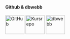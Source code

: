 #### Github & dbwebb

<a href="https://github.com/lingul"><img title="Github" alt ="GitHub" src = "img/github.png" width= "60" height= "60"/></a>
<a href="https://github.com/mosbth/ramverk2-me"><img title="Kursrepo" alt="Kursrepo" src="img/github2.png" width= "60" height= "60"/></a>
<a href="https://dbwebb.se/kurser/ramverk1-v2/"><img title="dbwebb" alt="dbwebb" src="img/dbwebb.png" width= "60" height= "60"/></a>
